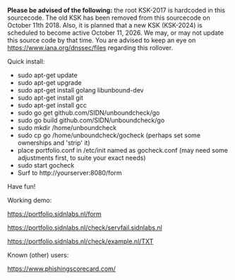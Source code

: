 **Please be advised of the following:** the root KSK-2017 is hardcoded in this sourcecode. The old KSK has been removed from this sourcecode on October 11th 2018. Also, it is planned that a new KSK (KSK-2024) is scheduled to become active October 11, 2026. We may, or may not update this source code by that time. You are advised to keep an eye on https://www.iana.org/dnssec/files regarding this rollover.

Quick install:

- sudo apt-get update
- sudo apt-get upgrade
- sudo apt-get install golang libunbound-dev
- sudo apt-get install git
- sudo apt-get install gcc
- sudo go get github.com/SIDN/unboundcheck/go
- sudo go build github.com/SIDN/unboundcheck/go
- sudo mkdir /home/unboundcheck
- sudo cp go /home/unboundcheck/gocheck
  (perhaps set some ownerships and 'strip' it)
- place portfolio.conf in /etc/init named as gocheck.conf
  (may need some adjustments first, to suite your exact needs)
- sudo start gocheck
- Surf to http://yourserver:8080/form

Have fun!

Working demo:

https://portfolio.sidnlabs.nl/form

https://portfolio.sidnlabs.nl/check/servfail.sidnlabs.nl

https://portfolio.sidnlabs.nl/check/example.nl/TXT

Known (other) users:

https://www.phishingscorecard.com/

